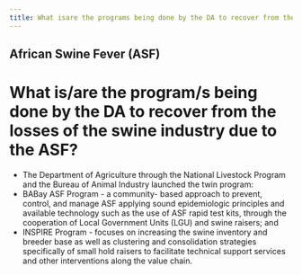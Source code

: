```yaml
---
title: What isare the programs being done by the DA to recover from the losses of the swine industry due to the ASF
---
```


## African Swine Fever (ASF)

# What is/are the program/s being done by the DA to recover from the losses of the swine industry due to the ASF?


 - The Department of Agriculture through the National Livestock Program and the Bureau of Animal Industry launched the twin program: 
 - BABay ASF Program - a community- based approach to prevent, control, and manage ASF applying sound epidemiologic principles and available technology such as the use of ASF rapid test kits, through the cooperation of Local Government Units (LGU) and swine raisers; and
 - INSPIRE Program - focuses on increasing the swine inventory and breeder base as well as clustering and consolidation strategies specifically of small hold raisers to facilitate technical support services and other interventions along the value chain.

